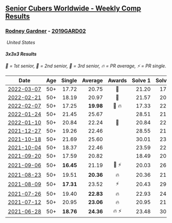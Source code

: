 <style>table {white-space: nowrap;}</style>
<link rel="stylesheet" type="text/css" href="/scw-comp/css/flags.css" />

## [Senior Cubers Worldwide - Weekly Comp Results](/scw-comp/results/)
### [Rodney Gardner](README.md) - [2019GARD02](https://www.worldcubeassociation.org/persons/2019GARD02?event=333)

<i class="flag flag-US" />&nbsp;United States

#### 3x3x3 Results

<span style="white-space: nowrap;">🥇 = 1st senior</span>, <span style="white-space: nowrap;">🥈 = 2nd senior</span>, <span style="white-space: nowrap;">🥉 = 3rd senior</span>, <span style="white-space: nowrap;">🔥 = PR average</span>, <span style="white-space: nowrap;">⚡ = PR single</span>.

| Date | Age | Single | Average | Awards | Solve 1 | Solve 2 | Solve 3 | Solve 4 | Solve 5 | Video |
| :--: | :--: | --: | --: | :--: | --: | --: | --: | --: | --: | :-- |
| [2022-03-07](../../results/2022-03-07/333.md) | 50+ | 17.72 | 20.75 | 🥈 | 21.20 | 17.87 | 24.54 | 17.72 | 23.18 | [Desktop](https://www.facebook.com/events/543808583529148/permalink/550104436232896) / [Mobile](https://m.facebook.com/events/543808583529148?view=permalink&id=550104436232896) |
| [2022-02-21](../../results/2022-02-21/333.md) | 50+ | 18.19 | 20.97 | 🥈 | 21.57 | 20.70 | 20.63 | 24.06 | 18.19 | [Desktop](https://www.facebook.com/events/509549287201075/permalink/518520409637296) / [Mobile](https://m.facebook.com/events/509549287201075?view=permalink&id=518520409637296) |
| [2022-02-07](../../results/2022-02-07/333.md) | 50+ | 17.25 | **19.98** | 🥈 🔥 | 17.33 | 22.02 | 20.59 | 17.25 | 22.96 | [Desktop](https://www.facebook.com/events/1012592279358180/permalink/1019525571998184) / [Mobile](https://m.facebook.com/events/1012592279358180?view=permalink&id=1019525571998184) |
| [2022-01-24](../../results/2022-01-24/333.md) | 50+ | 21.45 | 25.67 |  | 28.51 | 21.45 | 31.93 | 23.83 | 24.67 | [Desktop](https://www.facebook.com/events/1729699367421612/permalink/1733882320336650) / [Mobile](https://m.facebook.com/events/1729699367421612?view=permalink&id=1733882320336650) |
| [2022-01-10](../../results/2022-01-10/333.md) | 50+ | 20.84 | 22.24 | 🥈 | 20.84 | 22.39 | 24.13 | 22.69 | 21.65 | [Desktop](https://www.facebook.com/events/461056852143654/permalink/465249478391058) / [Mobile](https://m.facebook.com/events/461056852143654?view=permalink&id=465249478391058) |
| [2021-12-27](../../results/2021-12-27/333.md) | 50+ | 19.26 | 22.46 |  | 28.55 | 21.15 | 22.54 | 23.68 | 19.26 | [Desktop](https://www.facebook.com/events/343359980546742/permalink/347528313463242) / [Mobile](https://m.facebook.com/events/343359980546742?view=permalink&id=347528313463242) |
| [2021-10-18](../../results/2021-10-18/333.md) | 50+ | 21.69 | 25.60 |  | 30.01 | 23.39 | 28.51 | 21.69 | 24.89 | [Desktop](https://www.facebook.com/events/261213032615951/permalink/270074341729820) / [Mobile](https://m.facebook.com/events/261213032615951?view=permalink&id=270074341729820) |
| [2021-10-04](../../results/2021-10-04/333.md) | 50+ | 18.37 | 22.46 |  | 23.59 | 22.75 | 21.04 | 24.10 | 18.37 | [Desktop](https://www.facebook.com/events/1102565390277531/permalink/1111002929433777) / [Mobile](https://m.facebook.com/events/1102565390277531?view=permalink&id=1111002929433777) |
| [2021-09-20](../../results/2021-09-20/333.md) | 50+ | 17.59 | 20.82 |  | 18.49 | 20.91 | 23.07 | 26.10 | 17.59 | [Desktop](https://www.facebook.com/events/836337370416586/permalink/844045642979092) / [Mobile](https://m.facebook.com/events/836337370416586?view=permalink&id=844045642979092) |
| [2021-09-06](../../results/2021-09-06/333.md) | 50+ | **16.45** | 21.19 | 🥉 ⚡ | 20.03 | 26.59 | **16.45** | 17.70 | 25.84 | [Desktop](https://www.facebook.com/events/208105634636421/permalink/215411223905862) / [Mobile](https://m.facebook.com/events/208105634636421?view=permalink&id=215411223905862) |
| [2021-08-23](../../results/2021-08-23/333.md) | 50+ | 19.51 | **20.36** | 🔥 | 20.36 | 21.00 | 19.71 | 22.31 | 19.51 | [Desktop](https://www.facebook.com/events/992549044856331/permalink/1001234557321113) / [Mobile](https://m.facebook.com/events/992549044856331?view=permalink&id=1001234557321113) |
| [2021-08-09](../../results/2021-08-09/333.md) | 50+ | **17.31** | 23.52 | ⚡ | 20.43 | 29.49 | 25.18 | 24.95 | **17.31** | [Desktop](https://www.facebook.com/events/799005364067137/permalink/806383936662613) / [Mobile](https://m.facebook.com/events/799005364067137?view=permalink&id=806383936662613) |
| [2021-07-26](../../results/2021-07-26/333.md) | 50+ | 19.40 | **22.83** | 🔥 | 22.93 | 24.22 | 24.73 | 21.34 | 19.40 | [Desktop](https://www.facebook.com/events/345405150546336/permalink/354127936340724) / [Mobile](https://m.facebook.com/events/345405150546336?view=permalink&id=354127936340724) |
| [2021-07-12](../../results/2021-07-12/333.md) | 50+ | 20.95 | **23.06** | 🔥 | 20.95 | 21.95 | 22.67 | 26.07 | 24.57 | [Desktop](https://www.facebook.com/events/511699716713156/permalink/516907186192409) / [Mobile](https://m.facebook.com/events/511699716713156?view=permalink&id=516907186192409) |
| [2021-06-28](../../results/2021-06-28/333.md) | 50+ | **18.76** | **24.36** | 🔥 ⚡ | 23.48 | 30.58 | **18.76** | 23.81 | 25.80 | [Desktop](https://www.facebook.com/events/849999075950147/permalink/856271418656246) / [Mobile](https://m.facebook.com/events/849999075950147?view=permalink&id=856271418656246) |


<!-- Global site tag (gtag.js) - Google Analytics -->
<script async src="https://www.googletagmanager.com/gtag/js?id=UA-86348435-3"></script>
<script>window.dataLayer = window.dataLayer || []; function gtag() {dataLayer.push(arguments);} gtag('js', new Date()); gtag('config', 'UA-86348435-3');</script>
